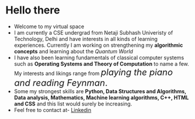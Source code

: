# Hello there
- Welcome to my virtual space 
- I am currently a CSE undergrad from Netaji Subhash Univeristy of Technology, Delhi and have interests in all kinds of learning experiences. Currently I am working on strengthening my **algorithmic concepts** and learning about the *Quantum World*
- I have also been learning fundamentals of classical computer systems such as **Operating Systems and Theory of Computation** to name
a few. My interests and likings range from <font size = 5>*playing the piano and reading Feynman*.</font>
- Some my strongest skills are **Python, Data Structures and Algorithms, Data analysis, Mathematics, Machine learning algorithms, C++, HTML and CSS** and this list would surely be increasing.
- Feel free to contact at- <a href = "https://www.linkedin.com/in/harshit-gupta-75b2171b3/"> Linkedin </a> 

